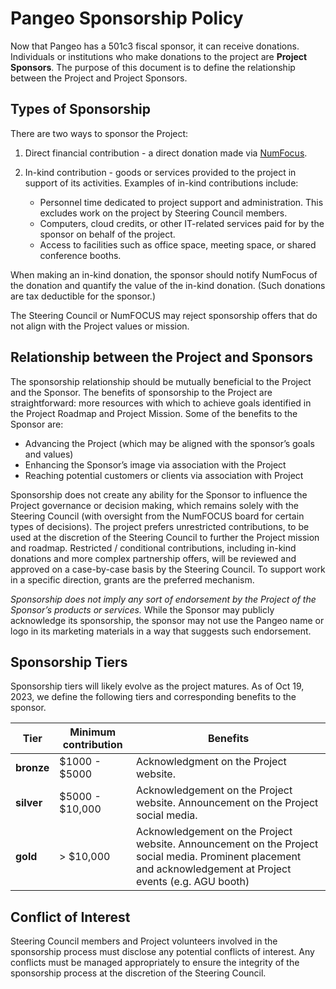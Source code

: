 # Pangeo Sponsorship Policy

Now that Pangeo has a 501c3 fiscal sponsor, it can receive donations. Individuals or institutions who make donations to the project are **Project Sponsors**. The purpose of this document is to define the relationship between the Project and Project Sponsors.

## Types of Sponsorship

There are two ways to sponsor the Project:
1. Direct financial contribution - a direct donation made via [NumFocus](https://numfocus.org/donate).
2. In-kind contribution - goods or services provided to the project in support of its activities. Examples of in-kind contributions include:

   - Personnel time dedicated to project support and administration. This excludes work on the project by Steering Council members.
   - Computers, cloud credits, or other IT-related services paid for by the sponsor on behalf of the project.
   - Access to facilities such as office space, meeting space, or shared conference booths.

  When making an in-kind donation, the sponsor should notify NumFocus of the donation and quantify the value of the in-kind donation. (Such donations are tax deductible for the sponsor.)

The Steering Council or NumFOCUS may reject sponsorship offers that do not align with the Project values or mission.

## Relationship between the Project and Sponsors

The sponsorship relationship should be mutually beneficial to the Project and the Sponsor. The benefits of sponsorship to the Project are straightforward: more resources with which to achieve goals identified in the Project Roadmap and Project Mission. Some of the benefits to the Sponsor are:
- Advancing the Project (which may be aligned with the sponsor’s goals and values)
- Enhancing the Sponsor’s image via association with the Project
- Reaching potential customers or clients via association with Project

Sponsorship does not create any ability for the Sponsor to influence the Project governance or decision making, which remains solely with the Steering Council (with oversight from the NumFOCUS board for certain types of decisions).
The project prefers unrestricted contributions, to be used at the discretion of the Steering Council to further the Project mission and roadmap.
Restricted / conditional contributions, including in-kind donations and more complex partnership offers, will be reviewed and approved on a case-by-case basis by the Steering Council.
To support work in a specific direction, grants are the preferred mechanism. 

_Sponsorship does not imply any sort of endorsement by the Project of the Sponsor’s products or services._ While the Sponsor may publicly acknowledge its sponsorship, the sponsor may not use the Pangeo name or logo in its marketing materials in a way that  suggests such endorsement.

## Sponsorship Tiers

Sponsorship tiers will likely evolve as the project matures. As of Oct 19, 2023, we define the following tiers and corresponding benefits to the sponsor.

| Tier | Minimum contribution | Benefits |
|---|---|---|
| **bronze** | $1000 - $5000 | Acknowledgment on the Project website. |
| **silver** | $5000 - $10,000 | Acknowledgement on the Project website. Announcement on the Project social media. |
| **gold** | > $10,000 | Acknowledgement on the Project website. Announcement on the Project social media. Prominent placement and acknowledgement at Project events (e.g. AGU booth) |

## Conflict of Interest

Steering Council members and Project volunteers involved in the sponsorship process must disclose any potential conflicts of interest. Any conflicts must be managed appropriately to ensure the integrity of the sponsorship process at the discretion of the Steering Council.


